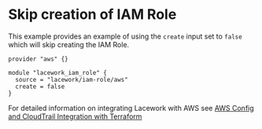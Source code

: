 # Skip creation of IAM Role
This example provides an example of using the `create` input set to `false` which will skip creating the IAM Role.

```
provider "aws" {}

module "lacework_iam_role" {
  source = "lacework/iam-role/aws"
  create = false
}
```

For detailed information on integrating Lacework with AWS see [AWS Config and CloudTrail Integration with Terraform](https://support.lacework.com/hc/en-us/articles/360057092034-AWS-Config-and-CloudTrail-Integration-with-Terraform)